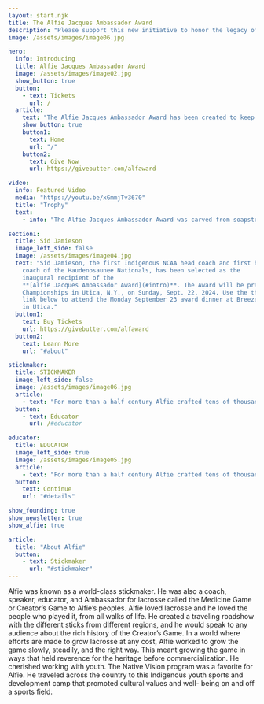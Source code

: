```yaml
---
layout: start.njk
title: The Alfie Jacques Ambassador Award
description: "Please support this new initiative to honor the legacy of the Haudenosaunee stickmaker, Alfie Jacques."
image: /assets/images/image06.jpg

hero:
  info: Introducing
  title: Alfie Jacques Ambassador Award
  image: /assets/images/image02.jpg
  show_button: true
  button:
    - text: Tickets
      url: /
  article:
    text: "The Alfie Jacques Ambassador Award has been created to keep the legacy of the Onondaga Stickmaker alive, to promote the game’s sacred Indigenous roots, and to honor members of the larger community who share Alfie’s love of lacrosse and his commitment to its growth."
    show_button: true
    button1:
      text: Home
      url: "/"
    button2:
      text: Give Now
      url: https://givebutter.com/alfaward

video:
  info: Featured Video
  media: "https://youtu.be/xGmmjTv3670"
  title: "Trophy"
  text:
    - info: "The Alfie Jacques Ambassador Award was carved from soapstone by **[Ryan Sandy](https://www.instagram.com/ryan_sandy_sculptures/)** of Six Nations."

section1:
  title: Sid Jamieson
  image_left_side: false
  image: /assets/images/image04.jpg
  text: "Sid Jamieson, the first Indigenous NCAA head coach and first head
    coach of the Haudenosaunee Nationals, has been selected as the
    inaugural recipient of the
    **[Alfie Jacques Ambassador Award](#intro)**. The Award will be presented during the World Indoor Lacrosse
    Championships in Utica, N.Y., on Sunday, Sept. 22, 2024. Use the the
    link below to attend the Monday September 23 award dinner at Breezes
    in Utica."
  button1:
    text: Buy Tickets
    url: https://givebutter.com/alfaward
  button2:
    text: Learn More
    url: "#about"

stickmaker:
  title: STICKMAKER
  image_left_side: false
  image: /assets/images/image06.jpg
  article:
    - text: "For more than a half century Alfie crafted tens of thousands of wooden lacrosse sticks used by players around the world. He began making traditional wooden sticks with his father, Lou, in 1961. They didn’t have the money to buy sticks, so as Alfie explained countless times, “my father and I said what the heck, let’s make our own.” At the peak of wooden stick usage, Alfie and Lou made 12,000 sticks a year. The arrival of plastic sticks had a devastating effect on their business. But Alfie never quit. His stick making story is a story of perseverance and perpetuating Onondaga history and ceremony."
  button:
    - text: Educator
      url: /#educator

educator:
  title: EDUCATOR
  image_left_side: true
  image: /assets/images/image05.jpg
  article:
    - text: "For more than a half century Alfie crafted tens of thousands of wooden lacrosse sticks used by players around the world. He began making traditional wooden sticks with his father, Lou, in 1961. They didn’t have the money to buy sticks, so as Alfie explained countless times, “my father and I said what the heck, let’s make our own.” At the peak of wooden stick usage, Alfie and Lou made 12,000 sticks a year. The arrival of plastic sticks had a devastating effect on their business. But Alfie never quit. His stick making story is a story of perseverance and perpetuating Onondaga history and ceremony."
  button:
    text: Continue
    url: "#details"

show_founding: true
show_newsletter: true
show_alfie: true

article:
  title: "About Alfie"
  button:
    - text: Stickmaker
      url: "#stickmaker"
---
```


Alfie was known as a world-class stickmaker. He was also a
coach, speaker, educator, and Ambassador for lacrosse called
the Medicine Game or Creator’s Game to Alfie’s peoples.
Alfie loved lacrosse and he loved the people who played it,
from all walks of life. He created a traveling roadshow with
the different sticks from different regions, and he would
speak to any audience about the rich history of the
Creator’s Game. In a world where efforts are made to grow
lacrosse at any cost, Alfie worked to grow the game slowly,
steadily, and the right way. This meant growing the game in
ways that held reverence for the heritage before
commercialization. He cherished working with youth. The
Native Vision program was a favorite for Alfie. He traveled
across the country to this Indigenous youth sports and
development camp that promoted cultural values and well-
being on and off a sports field.
